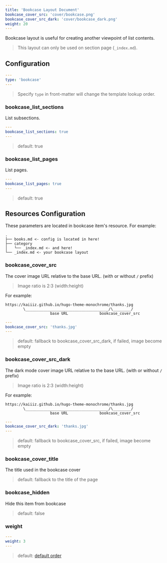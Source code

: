 ```yaml
---
title: 'Bookcase Layout Document'
bookcase_cover_src: 'cover/bookcase.png'
bookcase_cover_src_dark: 'cover/bookcase_dark.png'
weight: 20
---
```


Bookcase layout is useful for creating another viewpoint of list contents.

> This layout can only be used on section page (`_index.md`).

## Configuration

```yaml
---
type: 'bookcase'
---
```

> Specify `type` in front-matter will change the template lookup order.

### bookcase_list_sections

List subsections.

```yaml
---
bookcase_list_sections: true
---
```

> default: true

### bookcase_list_pages

List pages.

```yaml
---
bookcase_list_pages: true
---
```

> default: true

## Resources Configuration

These parameters are located in bookcase item's resource. For example:

```
.
├── books.md <- config is located in here!
├── category
│   └── _index.md <- and here!
└── _index.md <- your bookcase layout
```

### bookcase_cover_src

The cover image URL relative to the base URL. (with or without `/` prefix)

> Image ratio is 2:3 (width:height)

For example:

```
https://kaiiiz.github.io/hugo-theme-monochrome/thanks.jpg
        \_____________________________________/\________/
                    base URL              bookcase_cover_src
```

```yaml
---
bookcase_cover_src: 'thanks.jpg'
---
```

> default: fallback to bookcase_cover_src_dark, if failed, image become empty

### bookcase_cover_src_dark

The dark mode cover image URL relative to the base URL. (with or without `/` prefix)

> Image ratio is 2:3 (width:height)

For example:

```
https://kaiiiz.github.io/hugo-theme-monochrome/thanks.jpg
        \_____________________________________/\________/
                    base URL              bookcase_cover_src
```

```yaml
---
bookcase_cover_src_dark: 'thanks.jpg'
---
```

> default: fallback to bookcase_cover_src, if failed, image become empty

### bookcase_cover_title

The title used in the bookcase cover

> default: fallback to the title of the page

### bookcase_hidden

Hide this item from bookcase

> default: false

### weight

```yaml
---
weight: 3
---
```

> default: [default order](https://gohugo.io/templates/lists/#order-content)

